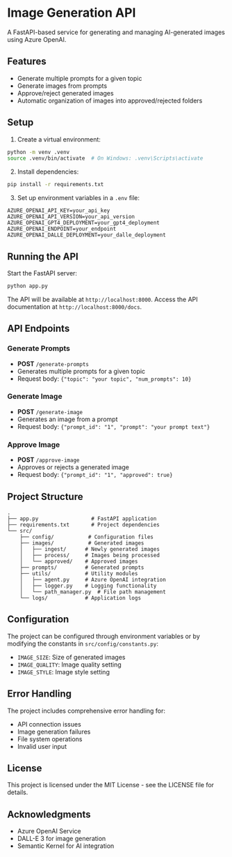 # Image Generation API

A FastAPI-based service for generating and managing AI-generated images using Azure OpenAI.

## Features

- Generate multiple prompts for a given topic
- Generate images from prompts
- Approve/reject generated images
- Automatic organization of images into approved/rejected folders

## Setup

1. Create a virtual environment:
```bash
python -m venv .venv
source .venv/bin/activate  # On Windows: .venv\Scripts\activate
```

2. Install dependencies:
```bash
pip install -r requirements.txt
```

3. Set up environment variables in a `.env` file:
```
AZURE_OPENAI_API_KEY=your_api_key
AZURE_OPENAI_API_VERSION=your_api_version
AZURE_OPENAI_GPT4_DEPLOYMENT=your_gpt4_deployment
AZURE_OPENAI_ENDPOINT=your_endpoint
AZURE_OPENAI_DALLE_DEPLOYMENT=your_dalle_deployment
```

## Running the API

Start the FastAPI server:
```bash
python app.py
```

The API will be available at `http://localhost:8000`. Access the API documentation at `http://localhost:8000/docs`.

## API Endpoints

### Generate Prompts
- **POST** `/generate-prompts`
- Generates multiple prompts for a given topic
- Request body: `{"topic": "your topic", "num_prompts": 10}`

### Generate Image
- **POST** `/generate-image`
- Generates an image from a prompt
- Request body: `{"prompt_id": "1", "prompt": "your prompt text"}`

### Approve Image
- **POST** `/approve-image`
- Approves or rejects a generated image
- Request body: `{"prompt_id": "1", "approved": true}`

## Project Structure

```
.
├── app.py                 # FastAPI application
├── requirements.txt       # Project dependencies
└── src/
    ├── config/           # Configuration files
    ├── images/           # Generated images
    │   ├── ingest/      # Newly generated images
    │   ├── process/     # Images being processed
    │   └── approved/    # Approved images
    ├── prompts/         # Generated prompts
    ├── utils/           # Utility modules
    │   ├── agent.py     # Azure OpenAI integration
    │   ├── logger.py    # Logging functionality
    │   └── path_manager.py  # File path management
    └── logs/            # Application logs
```

## Configuration

The project can be configured through environment variables or by modifying the constants in `src/config/constants.py`:

- `IMAGE_SIZE`: Size of generated images
- `IMAGE_QUALITY`: Image quality setting
- `IMAGE_STYLE`: Image style setting

## Error Handling

The project includes comprehensive error handling for:
- API connection issues
- Image generation failures
- File system operations
- Invalid user input

## License

This project is licensed under the MIT License - see the LICENSE file for details.

## Acknowledgments

- Azure OpenAI Service
- DALL-E 3 for image generation
- Semantic Kernel for AI integration 